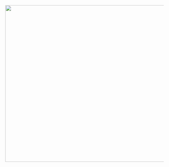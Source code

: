 <img class="fig" src="https://github.com/poorpen/poorpen/assets/90153693/54908e68-9db5-46ea-9917-9c62270a278f" width="600" height="500" />
